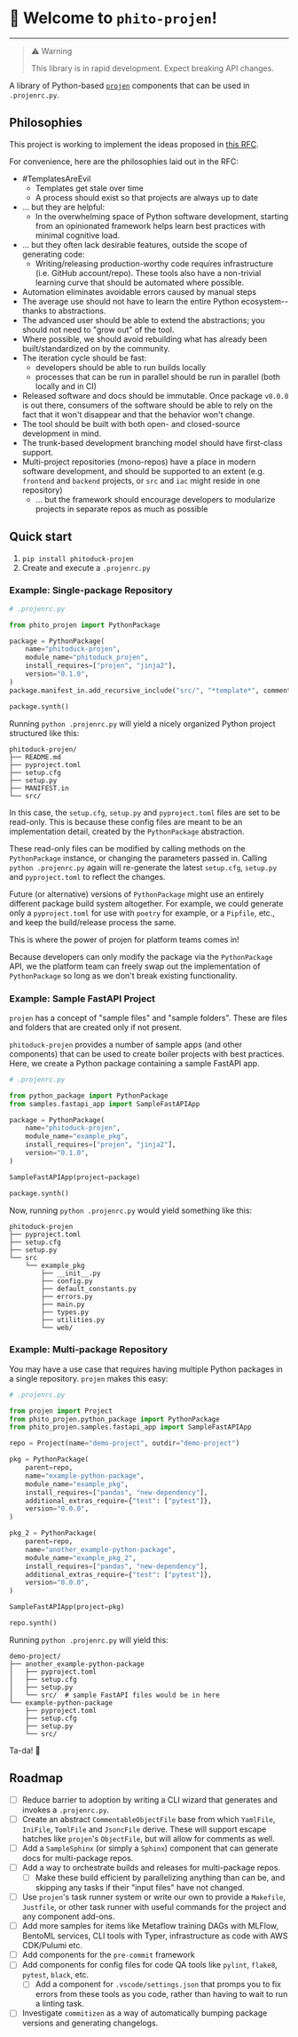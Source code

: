 # 📣 Welcome to `phito-projen`!

------------

> ⚠️ Warning
>
> This library is in rapid development. Expect breaking API changes.

A library of Python-based [`projen`](https://github.com/projen/projen) components that can be used in `.projenrc.py`.

## Philosophies

This project is working to implement the ideas proposed in [this RFC](https://github.com/phitoduck/project-generator-cli-poc).

For convenience, here are the philosophies laid out in the RFC:

- #TemplatesAreEvil 
    - Templates get stale over time
    - A process should exist so that projects are always up to date
- ... but they are helpful:
    - In the overwhelming space of Python software development, starting from an opinionated framework helps learn best practices with minimal cognitive load.
- ... but they often lack desirable features, outside the scope of generating code:
    - Writing/releasing production-worthy code requires infrastructure (i.e. GitHub account/repo). These
    tools also have a non-trivial learning curve that should be automated where possible.
- Automation eliminates avoidable errors caused by manual steps
- The average use should not have to learn the entire Python ecosystem--thanks to abstractions.
- The advanced user should be able to extend the abstractions; you should not need to "grow out" of the tool.
- Where possible, we should avoid rebuilding what has already been built/standardized on by the community.
- The iteration cycle should be fast:
    - developers should be able to run builds locally
    - processes that can be run in parallel should be run in parallel (both locally and in CI)
- Released software and docs should be immutable. Once package `v0.0.0` is out there,
  consumers of the software should be able to rely on the fact that it won't disappear and that the behavior
  won't change.
- The tool should be built with both open- and closed-source development in mind.
- The trunk-based development branching model should have first-class support.
- Multi-project repositories (mono-repos) have a place in modern software development, and should be supported to an extent (e.g. `frontend` and `backend` projects, or `src` and `iac` might reside in one repository)
    - ... but the framework should encourage developers to modularize projects in separate repos as much as possible

## Quick start

1. `pip install phitoduck-projen`
2. Create and execute a `.projenrc.py`

### Example: Single-package Repository

```python
# .projenrc.py

from phito_projen import PythonPackage

package = PythonPackage(
    name="phitoduck-projen",
    module_name="phitoduck_projen",
    install_requires=["projen", "jinja2"],
    version="0.1.0",
)
package.manifest_in.add_recursive_include("src/", "*template*", comment="include template files for rendering components")

package.synth()
```

Running `python .projenrc.py` will yield a nicely organized Python project structured like this:

```text
phitoduck-projen/
├── README.md
├── pyproject.toml
├── setup.cfg
├── setup.py
├── MANIFEST.in
└── src/
```

In this case, the `setup.cfg`, `setup.py` and `pyproject.toml` files are set to be read-only.
This is because these config files are meant to be an implementation detail, created by
the `PythonPackage` abstraction.

These read-only files can be modified by calling methods on the `PythonPackage` instance,
or changing the parameters passed in. Calling `python .projenrc.py` again will re-generate
the latest `setup.cfg`, `setup.py` and `pyproject.toml` to reflect the changes.

Future (or alternative) versions of `PythonPackage` might use an entirely different package
build system altogether. For example, we could generate only a `pyproject.toml` for use with `poetry` 
for example, or a `Pipfile`, etc., and keep the build/release process the same.

This is where the power of projen for platform teams comes in!

Because developers can only modify the package via the `PythonPackage` API, we the platform team
can freely swap out the implementation of `PythonPackage` so long as we don't break existing
functionality.

### Example: Sample FastAPI Project

`projen` has a concept of "sample files" and "sample folders". These are files and folders
that are created only if not present.

`phitoduck-projen` provides a number of sample apps (and other components) that
can be used to create boiler projects with best practices. Here, we create
a Python package containing a sample FastAPI app.

```python
# .projenrc.py

from python_package import PythonPackage
from samples.fastapi_app import SampleFastAPIApp

package = PythonPackage(
    name="phitoduck-projen",
    module_name="example_pkg",
    install_requires=["projen", "jinja2"],
    version="0.1.0",
)

SampleFastAPIApp(project=package)

package.synth()
```

Now, running `python .projenrc.py` would yield something like this:

```text
phitoduck-projen
├── pyproject.toml
├── setup.cfg
├── setup.py
└── src
    └── example_pkg
        ├── __init__.py
        ├── config.py
        ├── default_constants.py
        ├── errors.py
        ├── main.py
        ├── types.py
        ├── utilities.py
        └── web/
```

### Example: Multi-package Repository

You may have a use case that requires having multiple Python packages in a single repository.
`projen` makes this easy:

```python
# .projenrc.py

from projen import Project
from phito_projen.python_package import PythonPackage
from phito_projen.samples.fastapi_app import SampleFastAPIApp

repo = Project(name="demo-project", outdir="demo-project")

pkg = PythonPackage(
    parent=repo,
    name="example-python-package",
    module_name="example_pkg",
    install_requires=["pandas", "new-dependency"],
    additional_extras_require={"test": ["pytest"]},
    version="0.0.0",
)

pkg_2 = PythonPackage(
    parent=repo,
    name="another_example-python-package",
    module_name="example_pkg_2",
    install_requires=["pandas", "new-dependency"],
    additional_extras_require={"test": ["pytest"]},
    version="0.0.0",
)

SampleFastAPIApp(project=pkg)

repo.synth()
```

Running `python .projenrc.py` will yield this:

```text
demo-project/
├── another_example-python-package
│   ├── pyproject.toml
│   ├── setup.cfg
│   ├── setup.py
│   └── src/  # sample FastAPI files would be in here
└── example-python-package
    ├── pyproject.toml
    ├── setup.cfg
    ├── setup.py
    └── src/
```

Ta-da! 🎉

## Roadmap

- [ ] Reduce barrier to adoption by writing a CLI wizard that generates and invokes a `.projenrc.py`.
- [ ] Create an abstract `CommentableObjectFile` base from which `YamlFile`, `IniFile`, `TomlFile` and `JsoncFile` derive.
  These will support escape hatches like `projen`'s `ObjectFile`, but will allow for comments as well.
- [ ] Add a `SampleSphinx` (or simply a `Sphinx`) component that can generate docs for multi-package repos.
- [ ] Add a way to orchestrate builds and releases for multi-package repos.
  - [ ] Make these build efficient by parallelizing anything than can be, and skipping any tasks
    if their "input files" have not changed.
- [ ] Use `projen`'s task runner system or write our own to provide a `Makefile`, `Justfile`, or other
  task runner with useful commands for the project and any component add-ons.
- [ ] Add more samples for items like Metaflow training DAGs with MLFlow, BentoML services, CLI tools with Typer, 
  infrastructure as code with AWS CDK/Pulumi etc.
- [ ] Add components for the `pre-commit` framework
- [ ] Add components for config files for code QA tools like `pylint`, `flake8`, `pytest`, `black`, etc.
  - [ ] Add a component for `.vscode/settings.json` that promps you to fix errors from these tools as you code, rather than having to wait to run a linting task.
- [ ] Investigate `commitizen` as a way of automatically bumping package versions and generating changelogs.
